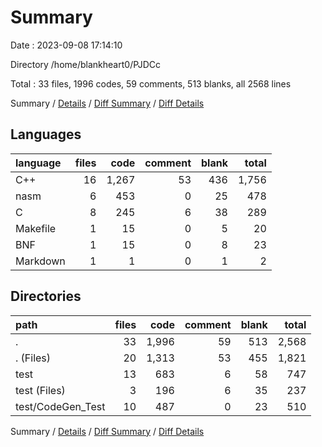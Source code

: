 # Summary

Date : 2023-09-08 17:14:10

Directory /home/blankheart0/PJDCc

Total : 33 files,  1996 codes, 59 comments, 513 blanks, all 2568 lines

Summary / [Details](details.md) / [Diff Summary](diff.md) / [Diff Details](diff-details.md)

## Languages
| language | files | code | comment | blank | total |
| :--- | ---: | ---: | ---: | ---: | ---: |
| C++ | 16 | 1,267 | 53 | 436 | 1,756 |
| nasm | 6 | 453 | 0 | 25 | 478 |
| C | 8 | 245 | 6 | 38 | 289 |
| Makefile | 1 | 15 | 0 | 5 | 20 |
| BNF | 1 | 15 | 0 | 8 | 23 |
| Markdown | 1 | 1 | 0 | 1 | 2 |

## Directories
| path | files | code | comment | blank | total |
| :--- | ---: | ---: | ---: | ---: | ---: |
| . | 33 | 1,996 | 59 | 513 | 2,568 |
| . (Files) | 20 | 1,313 | 53 | 455 | 1,821 |
| test | 13 | 683 | 6 | 58 | 747 |
| test (Files) | 3 | 196 | 6 | 35 | 237 |
| test/CodeGen_Test | 10 | 487 | 0 | 23 | 510 |

Summary / [Details](details.md) / [Diff Summary](diff.md) / [Diff Details](diff-details.md)